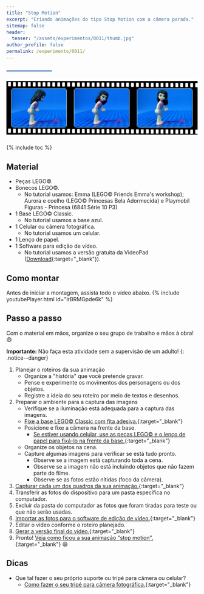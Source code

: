 ```yaml
---
title: "Stop Motion"
excerpt: "Criando animações do tipo Stop Motion com a câmera parada."
sitemap: false 
header: 
  teaser: "/assets/experimentos/0011/thumb.jpg" 
author_profile: false
permalink: /experimento/0011/
---
```

![Linha separadora](/assets/images/line.jpg)

![Carrinhos](/assets/experimentos/0011/thumb.jpg)

{% include toc %}

## Material
* Peças LEGO&copy;.
* Bonecos LEGO&copy;.
  - No tutorial usamos: Emma (LEGO&copy; Friends Emma's workshop); Aurora e coelho (LEGO&copy; Princesas Bela Adormecida) e Playmobil Figuras - Princesa (6841 Série 10 P3) 
* 1 Base LEGO&copy; Classic.
  - No tutorial usamos a base azul.
* 1 Celular ou câmera fotográfica.
  - No tutorial usamos um celular.
* 1 Lenço de papel.
* 1 Software para edição de vídeo.
  - No tutorial usamos a versão gratuita da VideoPad ([Download](https://www.nchsoftware.com/videopad/kb/free.html){:target="_blank"}).

## Como montar
Antes de iniciar a montagem, assista todo o vídeo abaixo.
{% include youtubePlayer.html id="lrBRMGpde6k" %}

## Passo a passo
Com o material em mãos, organize o seu grupo de trabalho e mãos à obra! :smile:

**Importante:** Não faça esta atividade sem a supervisão de um adulto! 
{: .notice--danger}

1. Planejar o roteiros da sua animação
   - Organize a "história" que você pretende gravar.
   - Pense e experimente os movimentos dos personagens ou dos objetos.
   - Registre a ideia do seu roteiro por meio de textos e desenhos.
1. Preparar o ambiente para a captura das imagens
   - Verifique se a iluminação está adequada para a captura das imagens.
   - [Fixe a base LEGO&copy; Classic com fita adesiva.](https://youtu.be/lrBRMGpde6k?t=1m0s){:target="_blank"}
   - Posicione e fixe a câmera na frente da base.
     - [Se estiver usando celular, use as peças LEGO&copy; e o lenço de papel para fixá-lo na frente da base.](https://youtu.be/lrBRMGpde6k?t=1m43s){:target="_blank"}
   - Organize os objetos na cena.
   - Capture algumas imagens para verificar se está tudo pronto.
     - Observe se a imagem está capturando toda a cena.
     - Observe se a imagem não está incluindo objetos que não fazem parte do filme.
     - Observe se as fotos estão nítidas (foco da câmera).
1. [Capturar cada um dos quadros da sua animação.](https://youtu.be/lrBRMGpde6k?t=2m54s){:target="_blank"}
1. Transferir as fotos do dispositivo para um pasta específica no computador.
1. Excluir da pasta do computador as fotos que foram tiradas para teste ou que não serão usadas.
1. [Importar as fotos para o software de edição de vídeo.](https://youtu.be/lrBRMGpde6k?t=6m56s){:target="_blank"}
1. Editar o vídeo conforme o roteiro planejado.
1. [Gerar a versão final do vídeo.](https://youtu.be/lrBRMGpde6k?t=7m26s){:target="_blank"}
1. Pronto! [Veja como ficou a sua animação "stop motion".](https://youtu.be/lrBRMGpde6k?t=7m49s){:target="_blank"} :smile:    

## Dicas
* Que tal fazer o seu próprio suporte ou tripé para câmera ou celular?
  - [Como fazer o seu tripé para câmera fotográfica.](https://youtu.be/HQNkJs2DUxY){:target="_blank"}